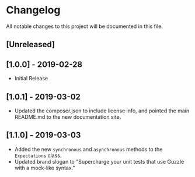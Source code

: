 # Changelog
All notable changes to this project will be documented in this file.

## [Unreleased]

## [1.0.0] - 2019-02-28
- Initial Release

## [1.0.1] - 2019-03-02
- Updated the composer.json to include license info, and pointed the main README.md to the new documentation site.

## [1.1.0] - 2019-03-03
- Added the new `synchronous` and `asynchronous` methods to the `Expectations` class.
- Updated brand slogan to "Supercharge your unit tests that use Guzzle with a mock-like syntax."
